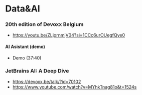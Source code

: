 # Data&AI

### 20th edition of Devoxx Belgium
* https://youtu.be/ZLjornmjV04?si=1CCc6urOUegfQye0
#### AI Asistant (demo)
* Demo (37:40)

### JetBrains AI: A Deep Dive
* https://devoxx.be/talk/?id=70102
* https://www.youtube.com/watch?v=MYhkTnag81o&t=1524s
